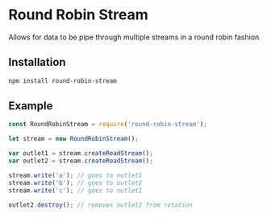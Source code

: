 # Round Robin Stream

Allows for data to be pipe through multiple streams in a round robin fashion

## Installation

```bash
npm install round-robin-stream
```

## Example

```js
const RoundRobinStream = require('round-robin-stream');

let stream = new RoundRobinStream();

var outlet1 = stream.createReadStream();
var outlet2 = stream.createReadStream();

stream.write('a'); // goes to outlet1
stream.write('b'); // goes to outlet2
stream.write('c'); // goes to outlet1

outlet2.destroy(); // removes outlet2 from rotation
```
